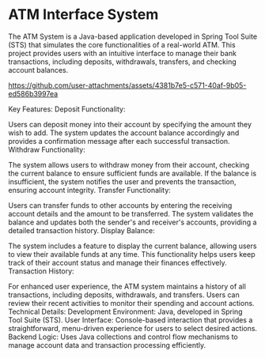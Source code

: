 # ATM Interface System
The ATM System is a Java-based application developed in Spring Tool Suite (STS) that simulates the core functionalities of a real-world ATM. This project provides users with an intuitive interface to manage their bank transactions, including deposits, withdrawals, transfers, and checking account balances.


https://github.com/user-attachments/assets/4381b7e5-c571-40af-9b05-ed586b3997ea


Key Features:
Deposit Functionality:

Users can deposit money into their account by specifying the amount they wish to add. The system updates the account balance accordingly and provides a confirmation message after each successful transaction.
Withdraw Functionality:

The system allows users to withdraw money from their account, checking the current balance to ensure sufficient funds are available. If the balance is insufficient, the system notifies the user and prevents the transaction, ensuring account integrity.
Transfer Functionality:

Users can transfer funds to other accounts by entering the receiving account details and the amount to be transferred. The system validates the balance and updates both the sender's and receiver's accounts, providing a detailed transaction history.
Display Balance:

The system includes a feature to display the current balance, allowing users to view their available funds at any time. This functionality helps users keep track of their account status and manage their finances effectively.
Transaction History:

For enhanced user experience, the ATM system maintains a history of all transactions, including deposits, withdrawals, and transfers. Users can review their recent activities to monitor their spending and account actions.
Technical Details:
Development Environment: Java, developed in Spring Tool Suite (STS).
User Interface: Console-based interaction that provides a straightforward, menu-driven experience for users to select desired actions.
Backend Logic: Uses Java collections and control flow mechanisms to manage account data and transaction processing efficiently.
